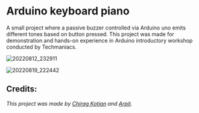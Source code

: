 # Arduino keyboard piano

A small project where a passive buzzer controlled via Arduino uno emits different tones based on button pressed. This project was 
made for demonstration and hands-on experience in Arduino introductory workshop conducted by Techmaniacs.

![20220812_232911](https://github.com/ChiragKotian/Arduino-keyboard-piano/assets/117931123/5ad56efb-027d-40b3-afbe-d61c6eafe9e9)

![20220819_222442](https://github.com/ChiragKotian/Arduino-keyboard-piano/assets/117931123/cd9d7396-8cfd-4864-a245-98bb7b4e73a4)

## Credits:
_This project was made by [Chirag Kotian](https://github.com/ChiragKotian) and [Arpit](https://github.com/arpitguptagithub)._
